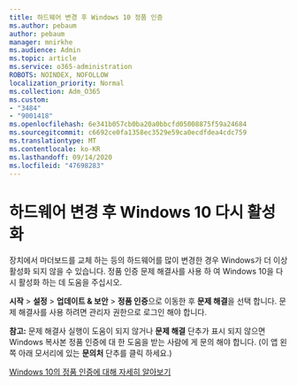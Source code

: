 ```yaml
---
title: 하드웨어 변경 후 Windows 10 정품 인증
ms.author: pebaum
author: pebaum
manager: mnirkhe
ms.audience: Admin
ms.topic: article
ms.service: o365-administration
ROBOTS: NOINDEX, NOFOLLOW
localization_priority: Normal
ms.collection: Adm_O365
ms.custom:
- "3484"
- "9001418"
ms.openlocfilehash: 6e341b057cb0ba20a0bbcfd05008875f59a24684
ms.sourcegitcommit: c6692ce0fa1358ec3529e59ca0ecdfdea4cdc759
ms.translationtype: MT
ms.contentlocale: ko-KR
ms.lasthandoff: 09/14/2020
ms.locfileid: "47698283"
---
```

# <a name="reactivating-windows-10-after-a-hardware-change"></a>하드웨어 변경 후 Windows 10 다시 활성화

장치에서 마더보드를 교체 하는 등의 하드웨어를 많이 변경한 경우 Windows가 더 이상 활성화 되지 않을 수 있습니다. 정품 인증 문제 해결사를 사용 하 여 Windows 10을 다시 활성화 하는 데 도움을 주십시오.

**시작**  >  **설정**  >  **업데이트 & 보안**  >  **정품 인증**으로 이동한 후 **문제 해결**을 선택 합니다. 문제 해결사를 사용 하려면 관리자 권한으로 로그인 해야 합니다.

**참고:** 문제 해결사 실행이 도움이 되지 않거나 **문제 해결** 단추가 표시 되지 않으면 Windows 복사본 정품 인증에 대 한 도움을 받는 사람에 게 문의 해야 합니다. (이 앱 왼쪽 아래 모서리에 있는 **문의처** 단추를 클릭 하세요.)

[Windows 10의 정품 인증에 대해 자세히 알아보기](https://support.microsoft.com/help/12440/windows-10-activate)
